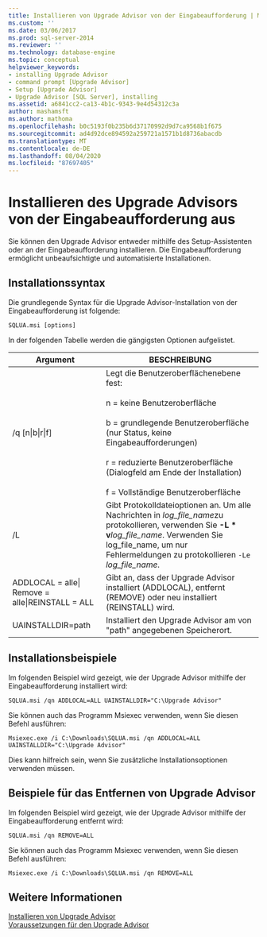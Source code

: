 ```yaml
---
title: Installieren von Upgrade Advisor von der Eingabeaufforderung | Microsoft-Dokumentation
ms.custom: ''
ms.date: 03/06/2017
ms.prod: sql-server-2014
ms.reviewer: ''
ms.technology: database-engine
ms.topic: conceptual
helpviewer_keywords:
- installing Upgrade Advisor
- command prompt [Upgrade Advisor]
- Setup [Upgrade Advisor]
- Upgrade Advisor [SQL Server], installing
ms.assetid: a6841cc2-ca13-4b1c-9343-9e4d54312c3a
author: mashamsft
ms.author: mathoma
ms.openlocfilehash: b0c5193f0b235b6d37170992d9d7ca9568b1f675
ms.sourcegitcommit: ad4d92dce894592a259721a1571b1d8736abacdb
ms.translationtype: MT
ms.contentlocale: de-DE
ms.lasthandoff: 08/04/2020
ms.locfileid: "87697405"
---
```

# <a name="installing-upgrade-advisor-from-the-command-prompt"></a>Installieren des Upgrade Advisors von der Eingabeaufforderung aus
  Sie können den Upgrade Advisor entweder mithilfe des Setup-Assistenten oder an der Eingabeaufforderung installieren. Die Eingabeaufforderung ermöglicht unbeaufsichtigte und automatisierte Installationen.  
  
## <a name="installation-syntax"></a>Installationssyntax  
 Die grundlegende Syntax für die Upgrade Advisor-Installation von der Eingabeaufforderung ist folgende:  
  
 `SQLUA.msi [options]`  
  
 In der folgenden Tabelle werden die gängigsten Optionen aufgelistet.  
  
|Argument|BESCHREIBUNG|  
|--------------|-----------------|  
|/q [n&#124;b&#124;r&#124;f]|Legt die Benutzeroberflächenebene fest:<br /><br /> n = keine Benutzeroberfläche<br /><br /> b = grundlegende Benutzeroberfläche (nur Status, keine Eingabeaufforderungen)<br /><br /> r = reduzierte Benutzeroberfläche (Dialogfeld am Ende der Installation)<br /><br /> f = Vollständige Benutzeroberfläche|  
|/L|Gibt Protokolldateioptionen an. Um alle Nachrichten in *log_file_name*zu protokollieren, verwenden Sie **-L \* v**_log_file_name_. Verwenden Sie log_file_name, um nur Fehlermeldungen zu protokollieren `-Le` *log_file_name*.|  
|ADDLOCAL = alle&#124; Remove = alle&#124;REINSTALL = ALL|Gibt an, dass der Upgrade Advisor installiert (ADDLOCAL), entfernt (REMOVE) oder neu installiert (REINSTALL) wird.|  
|UAINSTALLDIR=path|Installiert den Upgrade Advisor am von "path" angegebenen Speicherort.|  
  
## <a name="installation-examples"></a>Installationsbeispiele  
 Im folgenden Beispiel wird gezeigt, wie der Upgrade Advisor mithilfe der Eingabeaufforderung installiert wird:  
  
```  
SQLUA.msi /qn ADDLOCAL=ALL UAINSTALLDIR="C:\Upgrade Advisor"  
```  
  
 Sie können auch das Programm Msiexec verwenden, wenn Sie diesen Befehl ausführen:  
  
```  
Msiexec.exe /i C:\Downloads\SQLUA.msi /qn ADDLOCAL=ALL UAINSTALLDIR="C:\Upgrade Advisor"  
```  
  
 Dies kann hilfreich sein, wenn Sie zusätzliche Installationsoptionen verwenden müssen.  
  
## <a name="removal-examples"></a>Beispiele für das Entfernen von Upgrade Advisor  
 Im folgenden Beispiel wird gezeigt, wie der Upgrade Advisor mithilfe der Eingabeaufforderung entfernt wird:  
  
```  
SQLUA.msi /qn REMOVE=ALL  
```  
  
 Sie können auch das Programm Msiexec verwenden, wenn Sie diesen Befehl ausführen:  
  
```  
Msiexec.exe /i C:\Downloads\SQLUA.msi /qn REMOVE=ALL  
```  
  
## <a name="see-also"></a>Weitere Informationen  
 [Installieren von Upgrade Advisor](../../../2014/sql-server/install/installing-upgrade-advisor.md)   
 [Voraussetzungen für den Upgrade Advisor](../../../2014/sql-server/install/upgrade-advisor-prerequisites.md)  
  
  
